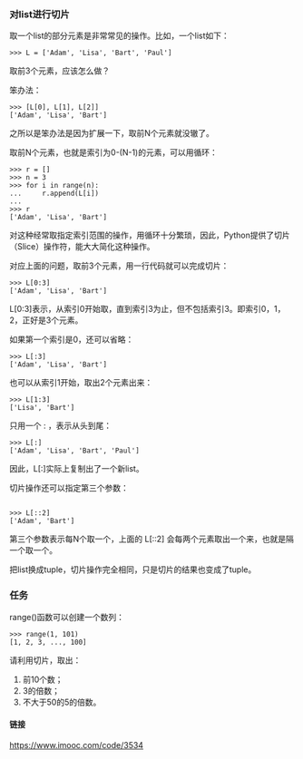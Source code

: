 ### 对list进行切片
取一个list的部分元素是非常常见的操作。比如，一个list如下：

```
>>> L = ['Adam', 'Lisa', 'Bart', 'Paul']

```

取前3个元素，应该怎么做？

笨办法：

```
>>> [L[0], L[1], L[2]]
['Adam', 'Lisa', 'Bart']

```

之所以是笨办法是因为扩展一下，取前N个元素就没辙了。

取前N个元素，也就是索引为0-(N-1)的元素，可以用循环：

```
>>> r = []
>>> n = 3
>>> for i in range(n):
...     r.append(L[i])
... 
>>> r
['Adam', 'Lisa', 'Bart']

```

对这种经常取指定索引范围的操作，用循环十分繁琐，因此，Python提供了切片（Slice）操作符，能大大简化这种操作。

对应上面的问题，取前3个元素，用一行代码就可以完成切片：

```
>>> L[0:3]
['Adam', 'Lisa', 'Bart']

```

L[0:3]表示，从索引0开始取，直到索引3为止，但不包括索引3。即索引0，1，2，正好是3个元素。

如果第一个索引是0，还可以省略：

```
>>> L[:3]
['Adam', 'Lisa', 'Bart']

```

也可以从索引1开始，取出2个元素出来：

```
>>> L[1:3]
['Lisa', 'Bart']

```

只用一个 : ，表示从头到尾：

```
>>> L[:]
['Adam', 'Lisa', 'Bart', 'Paul']

```

因此，L[:]实际上复制出了一个新list。

切片操作还可以指定第三个参数：

```

>>> L[::2]
['Adam', 'Bart']

```

第三个参数表示每N个取一个，上面的 L[::2] 会每两个元素取出一个来，也就是隔一个取一个。

把list换成tuple，切片操作完全相同，只是切片的结果也变成了tuple。

### 任务

range()函数可以创建一个数列：

```
>>> range(1, 101)
[1, 2, 3, ..., 100]

```

请利用切片，取出：

1. 前10个数；
2. 3的倍数；
3. 不大于50的5的倍数。

#### 链接 
https://www.imooc.com/code/3534

